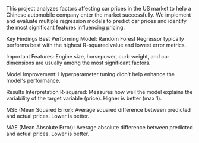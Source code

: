 This project analyzes factors affecting car prices in the US market to help a Chinese automobile company enter the market successfully. We implement and evaluate multiple regression models to predict car prices and identify the most significant features influencing pricing.

Key Findings
Best Performing Model: Random Forest Regressor typically performs best with the highest R-squared value and lowest error metrics.

Important Features: Engine size, horsepower, curb weight, and car dimensions are usually among the most significant factors.

Model Improvement: Hyperparameter tuning didn't help enhance the model's performance.

Results Interpretation
R-squared: Measures how well the model explains the variability of the target variable (price). Higher is better (max 1).

MSE (Mean Squared Error): Average squared difference between predicted and actual prices. Lower is better.

MAE (Mean Absolute Error): Average absolute difference between predicted and actual prices. Lower is better.
